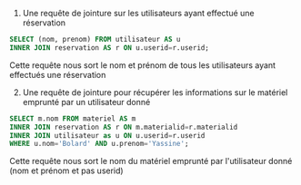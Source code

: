 1. Une requête de jointure sur les utilisateurs ayant effectué une réservation

```sql
SELECT (nom, prenom) FROM utilisateur AS u 
INNER JOIN reservation AS r ON u.userid=r.userid;
```

Cette requête nous sort le nom et prénom de tous les utilisateurs ayant effectués une réservation

2. Une requête de jointure pour récupérer les informations sur le matériel emprunté par un utilisateur donné

```sql
SELECT m.nom FROM materiel AS m 
INNER JOIN reservation AS r ON m.materialid=r.materialid
INNER JOIN utilisateur as u ON u.userid=r.userid
WHERE u.nom='Bolard' AND u.prenom='Yassine';
```

Cette requête nous sort le nom du matériel emprunté par l'utilisateur donné (nom et prénom et pas userid)


